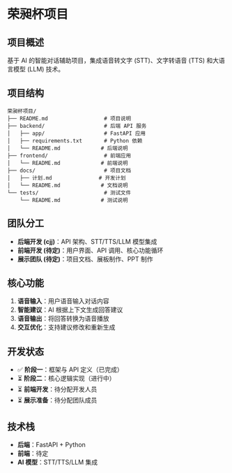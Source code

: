 # 荣昶杯项目

## 项目概述
基于 AI 的智能对话辅助项目，集成语音转文字 (STT)、文字转语音 (TTS) 和大语言模型 (LLM) 技术。

## 项目结构
```
荣昶杯项目/
├── README.md                  # 项目说明
├── backend/                   # 后端 API 服务
│   ├── app/                   # FastAPI 应用
│   ├── requirements.txt       # Python 依赖
│   └── README.md             # 后端说明
├── frontend/                  # 前端应用
│   └── README.md             # 前端说明
├── docs/                      # 项目文档
│   ├── 计划.md               # 开发计划
│   └── README.md             # 文档说明
└── tests/                     # 测试文件
    └── README.md             # 测试说明
```

## 团队分工
- **后端开发 (cjj)**：API 架构、STT/TTS/LLM 模型集成
- **前端开发 (待定)**：用户界面、API 调用、核心功能循环
- **展示团队 (待定)**：项目文档、展板制作、PPT 制作

## 核心功能
1. **语音输入**：用户语音输入对话内容
2. **智能建议**：AI 根据上下文生成回答建议
3. **语音输出**：将回答转换为语音播放
4. **交互优化**：支持建议修改和重新生成

## 开发状态
- ✅ **阶段一**：框架与 API 定义（已完成）
- ⏳ **阶段二**：核心逻辑实现（进行中）
- ⏳ **前端开发**：待分配开发人员
- ⏳ **展示准备**：待分配团队成员

## 技术栈
- **后端**：FastAPI + Python
- **前端**：待定
- **AI 模型**：STT/TTS/LLM 集成